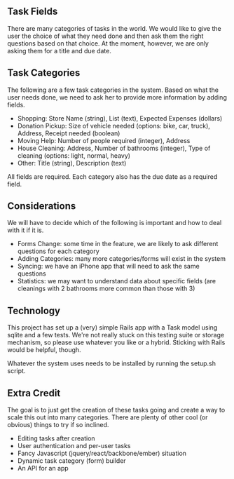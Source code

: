 ## Task Fields

There are many categories of tasks in the world. We would like to give the user the choice of what they need done and then ask them the right questions based on that choice. At the moment, however, we are only asking them for a title and due date.

## Task Categories

The following are a few task categories in the system. Based on what the user needs done, we need to ask her to provide more information by adding fields.

  * Shopping: Store Name (string), List (text), Expected Expenses (dollars)
  * Donation Pickup: Size of vehicle needed (options: bike, car, truck), Address, Receipt needed (boolean)
  * Moving Help: Number of people required (integer), Address
  * House Cleaning: Address, Number of bathrooms (integer), Type of cleaning (options: light, normal, heavy)
  * Other: Title (string), Description (text)

All fields are required. Each category also has the due date as a required field.

## Considerations

We will have to decide which of the following is important and how to deal with it if it is.

  * Forms Change: some time in the feature, we are likely to ask different questions for each category
  * Adding Categories: many more categories/forms will exist in the system
  * Syncing: we have an iPhone app that will need to ask the same questions
  * Statistics: we may want to understand data about specific fields (are cleanings with 2 bathrooms more common than those with 3)

## Technology

This project has set up a (very) simple Rails app with a Task model using sqlite and a few tests. We're not really stuck on this testing suite or storage mechanism, so please use whatever you like or a hybrid. Sticking with Rails would be helpful, though.

Whatever the system uses needs to be installed by running the setup.sh script.

## Extra Credit

The goal is to just get the creation of these tasks going and create a way to scale this out into many categories. There are plenty of other cool (or obvious) things to try if so inclined.

  * Editing tasks after creation
  * User authentication and per-user tasks
  * Fancy Javascript (jquery/react/backbone/ember) situation
  * Dynamic task category (form) builder
  * An API for an app
